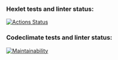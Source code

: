 ### Hexlet tests and linter status:
[![Actions Status](https://github.com/kvlas/python-project-49/actions/workflows/hexlet-check.yml/badge.svg)](https://github.com/kvlas/python-project-49/actions)
### Codeclimate tests and linter status:
[![Maintainability](https://api.codeclimate.com/v1/badges/608bc2a19054b74fe76d/maintainability)](https://codeclimate.com/github/kvlas/python-project-49/maintainability)
